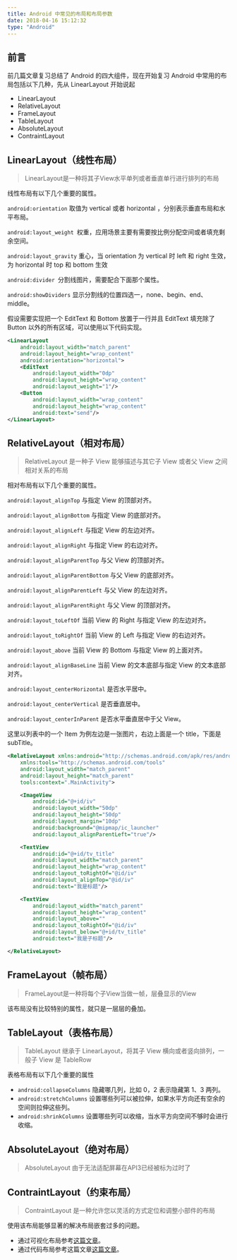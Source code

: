 ```yaml
---
title: Android 中常见的布局和布局参数
date: 2018-04-16 15:12:32
type: "Android"
---
```


## 前言

前几篇文章复习总结了 Android 的四大组件，现在开始复习 Android 中常用的布局包括以下几种，先从 LinearLayout 开始说起 <!-- more -->

- LinearLayout
- RelativeLayout
- FrameLayout
- TableLayout
- AbsoluteLayout
- ContraintLayout

## LinearLayout（线性布局）

> LinearLayout是一种将其子View水平单列或者垂直单行进行排列的布局

线性布局有以下几个重要的属性。

`android:orientation` 取值为 vertical 或者 horizontal ，分别表示垂直布局和水平布局。

`android:layout_weight `权重，应用场景主要有需要按比例分配空间或者填充剩余空间。

`android:layout_gravity` 重心，当 orientation 为 vertical 时 left 和 right 生效，为 horizontal 时 top 和 bottom 生效

`android:divider `分割线图片，需要配合下面那个属性。

`android:showDividers` 显示分割线的位置四选一，none、begin、end、middle。

假设需要实现把一个 EditText 和 Bottom 放置于一行并且 EditText 填充除了 Button 以外的所有区域，可以使用以下代码实现。

```xml
<LinearLayout
    android:layout_width="match_parent"
    android:layout_height="wrap_content"
    android:orientation="horizontal">
    <EditText
        android:layout_width="0dp"
        android:layout_height="wrap_content"
        android:layout_weight="1"/>
    <Button
        android:layout_width="wrap_content"
        android:layout_height="wrap_content"
        android:text="send"/>
</LinearLayout>
```

## RelativeLayout（相对布局）

> RelativeLayout 是一种子 View 能够描述与其它子 View 或者父 View 之间相对关系的布局

相对布局有以下几个重要的属性。

`android:layout_alignTop` 与指定 View 的顶部对齐。

`android:layout_alignBottom` 与指定 View 的底部对齐。

`android:layout_alignLeft` 与指定 View 的左边对齐。

`android:layout_alignRight` 与指定 View 的右边对齐。

`android:layout_alignParentTop` 与父 View 的顶部对齐。

`android:layout_alignParentBottom` 与父 View 的底部对齐。

`android:layout_alignParentLeft` 与父 View 的左边对齐。

`android:layout_alignParentRight` 与父 View 的顶部对齐。

`android:layout_toLeftOf` 当前 View 的 Right 与指定 View 的左边对齐。

`android:layout_toRightOf` 当前 View 的 Left 与指定 View 的右边对齐。

`android:layout_above` 当前 View 的 Bottom 与指定 View 的上面对齐。

`android:layout_alignBaseLine` 当前 View 的文本底部与指定 View 的文本底部对齐。

`android:layout_centerHorizontal` 是否水平居中。

`android:layout_centerVertical` 是否垂直居中。

`android:layout_centerInParent` 是否水平垂直居中于父 View。

这里以列表中的一个 Item 为例左边是一张图片，右边上面是一个 title，下面是 subTitle。

```xml
<RelativeLayout xmlns:android="http://schemas.android.com/apk/res/android"
    xmlns:tools="http://schemas.android.com/tools"
    android:layout_width="match_parent"
    android:layout_height="match_parent"
    tools:context=".MainActivity">

    <ImageView
        android:id="@+id/iv"
        android:layout_width="50dp"
        android:layout_height="50dp"
        android:layout_margin="10dp"
        android:background="@mipmap/ic_launcher"
        android:layout_alignParentLeft="true"/>

    <TextView
        android:id="@+id/tv_title"
        android:layout_width="match_parent"
        android:layout_height="wrap_content"
        android:layout_toRightOf="@id/iv"
        android:layout_alignTop="@id/iv"
        android:text="我是标题"/>

    <TextView
        android:layout_width="match_parent"
        android:layout_height="wrap_content"
        android:layout_above=""
        android:layout_toRightOf="@id/iv"
        android:layout_below="@+id/tv_title"
        android:text="我是子标题"/>

</RelativeLayout>
```

## FrameLayout（帧布局）

> FrameLayout是一种将每个子View当做一帧，层叠显示的View

该布局没有比较特别的属性，就只是一层层的叠加。

## TableLayout（表格布局）

> TableLayout 继承于 LinearLayout，将其子 View 横向或者竖向排列，一般子 View 是 TableRow

表格布局有以下几个重要的属性

- `android:collapseColumns` 隐藏哪几列，比如 0，2 表示隐藏第 1、3 两列。
- `android:stretchColumns` 设置哪些列可以被拉伸，如果水平方向还有空余的空间则拉伸这些列。
- `android:shrinkColumns` 设置哪些列可以收缩，当水平方向空间不够时会进行收缩。

## AbsoluteLayout（绝对布局）

> AbsoluteLayout 由于无法适配屏幕在API3已经被标为过时了

## ContraintLayout（约束布局）

> ContraintLayout 是一种允许您以灵活的方式定位和调整小部件的布局

使用该布局能够显著的解决布局嵌套过多的问题。

* 通过可视化布局参考[这篇文章]("https://blog.csdn.net/guolin_blog/article/details/53122387")。
* 通过代码布局参考这篇文章[这篇文章]("https://www.jianshu.com/p/17ec9bd6ca8a")。

